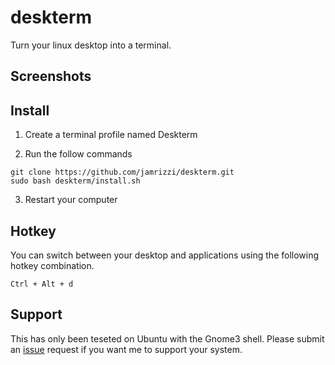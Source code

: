 # deskterm
Turn your linux desktop into a terminal.

## Screenshots
[](https://drive.google.com/uc?export=view&id=1WVasIBgsG7yq629tNUqc0bo0_s0H5wlyoA)

## Install
1. Create a terminal profile named Deskterm

2. Run the follow commands

  ```
  git clone https://github.com/jamrizzi/deskterm.git
  sudo bash deskterm/install.sh
  ```

3. Restart your computer

## Hotkey
You can switch between your desktop and applications using the following hotkey combination.
```
Ctrl + Alt + d
```

## Support
This has only been teseted on Ubuntu with the Gnome3 shell.
Please submit an [issue](https://github.com/jamrizzi/deskterm/issues/new) request if you want me to support your system.
